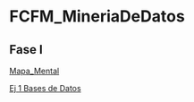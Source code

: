 # FCFM_MineriaDeDatos

## Fase I

[Mapa_Mental](https://github.com/ValeriaGarciaSalazar/FCFM_MineriaDeDatos/blob/main/MapaMental_1_1850355.pdf)

[Ej 1 Bases de Datos](https://github.com/AranzaEsteban/Mineria-de-datos/blob/main/Ej1_BasesDatos_Equipo_1.pdf)
